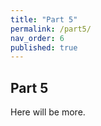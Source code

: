 ```yaml
---
title: "Part 5"
permalink: /part5/
nav_order: 6
published: true
---
```


## Part 5

Here will be more.
